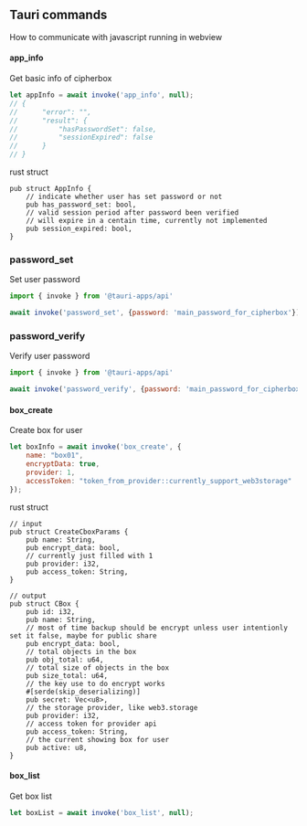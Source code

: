 ## Tauri commands 
How to communicate with javascript running in webview

#### app_info
Get basic info of cipherbox
```js
let appInfo = await invoke('app_info', null);
// {
//      "error": "",
//      "result": {
//          "hasPasswordSet": false,
//          "sessionExpired": false 
//      }
// }
```
rust struct 
```rust,no_run
pub struct AppInfo {
    // indicate whether user has set password or not
    pub has_password_set: bool, 
    // valid session period after password been verified
    // will expire in a centain time, currently not implemented
    pub session_expired: bool,
}
```

### password_set
Set user password
```js
import { invoke } from '@tauri-apps/api'

await invoke('password_set', {password: 'main_password_for_cipherbox'})
```

### password_verify
Verify user password
```js
import { invoke } from '@tauri-apps/api'

await invoke('password_verify', {password: 'main_password_for_cipherbox'})
```

#### box_create
Create box for user
```js
let boxInfo = await invoke('box_create', {
    name: "box01",
    encryptData: true,
    provider: 1,
    accessToken: "token_from_provider::currently_support_web3storage"
});

```
rust struct 
```rust,no_run
// input
pub struct CreateCboxParams {
    pub name: String,
    pub encrypt_data: bool,
    // currently just filled with 1
    pub provider: i32,
    pub access_token: String,
}

// output
pub struct CBox {
    pub id: i32,
    pub name: String,
    // most of time backup should be encrypt unless user intentionly set it false, maybe for public share
    pub encrypt_data: bool,
    // total objects in the box
    pub obj_total: u64,
    // total size of objects in the box
    pub size_total: u64,
    // the key use to do encrypt works
    #[serde(skip_deserializing)]
    pub secret: Vec<u8>,
    // the storage provider, like web3.storage
    pub provider: i32,
    // access token for provider api
    pub access_token: String,
    // the current showing box for user
    pub active: u8,
}
```

#### box_list
Get box list
```js
let boxList = await invoke('box_list', null);

```
